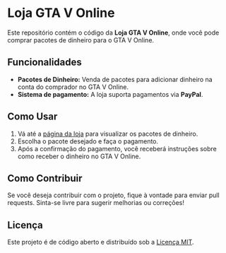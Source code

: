 # Loja GTA V Online

Este repositório contém o código da **Loja GTA V Online**, onde você pode comprar pacotes de dinheiro para o GTA V Online.

## Funcionalidades

- **Pacotes de Dinheiro:** Venda de pacotes para adicionar dinheiro na conta do comprador no GTA V Online.
- **Sistema de pagamento:** A loja suporta pagamentos via **PayPal**.

## Como Usar

1. Vá até a [página da loja](https://seunome.github.io/loja-gta-v) para visualizar os pacotes de dinheiro.
2. Escolha o pacote desejado e faça o pagamento.
3. Após a confirmação do pagamento, você receberá instruções sobre como receber o dinheiro no GTA V Online.

## Como Contribuir

Se você deseja contribuir com o projeto, fique à vontade para enviar pull requests. Sinta-se livre para sugerir melhorias ou correções!

## Licença

Este projeto é de código aberto e distribuído sob a [Licença MIT](LICENSE).
